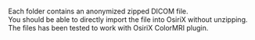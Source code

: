 <br>
Each folder contains an anonymized zipped DICOM file. <br>
You should be able to  directly import the file into OsiriX without unzipping.  

<br>
The files has been tested to work with OsiriX ColorMRI plugin. 
